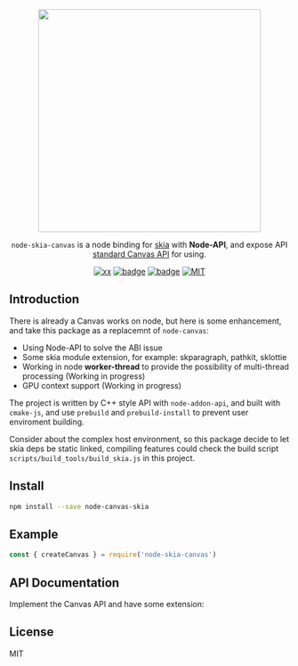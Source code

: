 <div align="center">

<image src="https://z3.ax1x.com/2021/10/12/5eGh36.png" width=400 />

`node-skia-canvas` is a node binding for [skia](https://skia.org/) with <b>Node-API</b>, and expose API [standard Canvas API](https://developer.mozilla.org/zh-CN/docs/Web/API/Canvas_API) for using.


[![xx](https://img.shields.io/github/workflow/status/leozdgao/node-skia-canvas/CI)]()
[![badge](https://img.shields.io/npm/v/node-skia-canvas.svg?maxAge=300&color=2254f4)](./package.json)
[![badge](https://img.shields.io/badge/code_style-standard-brightgreen.svg)](https://standardjs.com)
[![MIT](https://img.shields.io/npm/l/node-skia-canvas)]()

</div>

## Introduction

There is already a Canvas works on node, but here is some enhancement, and take this package as a replacemnt of `node-canvas`:

* Using Node-API to solve the ABI issue
* Some skia module extension, for example: skparagraph, pathkit, sklottie
* Working in node **worker-thread** to provide the possibility of multi-thread processing (Working in progress)
* GPU context support (Working in progress)

The project is written by C++ style API with `node-addon-api`, and built with `cmake-js`, and use `prebuild` and `prebuild-install` to prevent user enviroment building.

Consider about the complex host environment, so this package decide to let skia deps be static linked, compiling features could check the build script `scripts/build_tools/build_skia.js` in this project.

## Install

```bash
npm install --save node-canvas-skia
```

## Example

```js
const { createCanvas } = require('node-skia-canvas')
```

## API Documentation

Implement the Canvas API and have some extension:


## License

MIT
